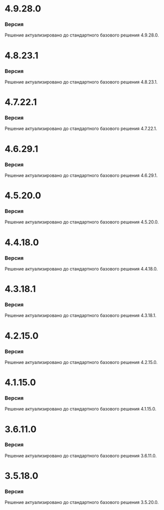 # 4.9.28.0

### Версия

Решение актуализировано до стандартного базового решения 4.9.28.0.

# 4.8.23.1

### Версия

Решение актуализировано до стандартного базового решения 4.8.23.1.

# 4.7.22.1

### Версия

Решение актуализировано до стандартного базового решения 4.7.22.1.

# 4.6.29.1

### Версия

Решение актуализировано до стандартного базового решения 4.6.29.1.

# 4.5.20.0

### Версия

Решение актуализировано до стандартного базового решения 4.5.20.0.

# 4.4.18.0

### Версия

Решение актуализировано до стандартного базового решения 4.4.18.0.

# 4.3.18.1

### Версия

Решение актуализировано до стандартного базового решения 4.3.18.1.

# 4.2.15.0

### Версия

Решение актуализировано до стандартного базового решения 4.2.15.0.

# 4.1.15.0

### Версия

Решение актуализировано до стандартного базового решения 4.1.15.0.

# 3.6.11.0

### Версия

Решение актуализировано до стандартного базового решения 3.6.11.0.

# 3.5.18.0

### Версия

Решение актуализировано до стандартного базового решения 3.5.20.0.